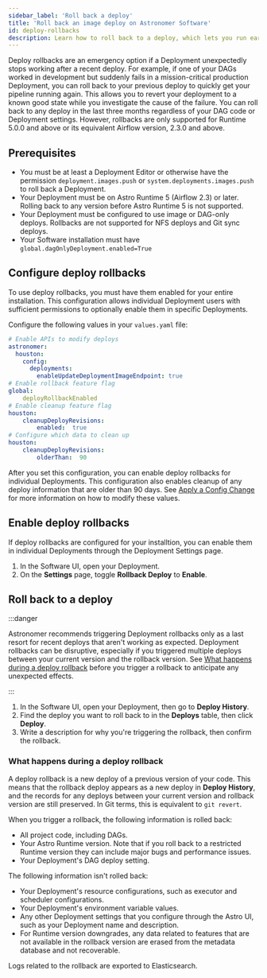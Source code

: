 ```yaml
---
sidebar_label: 'Roll back a deploy'
title: 'Roll back an image deploy on Astronomer Software'
id: deploy-rollbacks
description: Learn how to roll back to a deploy, which lets you run earlier version of your project code.
---
```


Deploy rollbacks are an emergency option if a Deployment unexpectedly stops working after a recent deploy. For example, if one of your DAGs worked in development but suddenly fails in a mission-critical production Deployment, you can roll back to your previous deploy to quickly get your pipeline running again. This allows you to revert your deployment to a known good state while you investigate the cause of the failure. You can roll back to any deploy in the last three months regardless of your DAG code or Deployment settings. However, rollbacks are only supported for Runtime 5.0.0 and above or its equivalent Airflow version, 2.3.0 and above.

## Prerequisites

- You must be at least a Deployment Editor or otherwise have the permission `deployment.images.push` or `system.deployments.images.push` to roll back a Deployment.
- Your Deployment must be on Astro Runtime 5 (Airflow 2.3) or later. Rolling back to any version before Astro Runtime 5 is not supported. 
- Your Deployment must be configured to use image or DAG-only deploys. Rollbacks are not supported for NFS deploys and Git sync deploys.
- Your Software installation must have `global.dagOnlyDeployment.enabled=True`
  
## Configure deploy rollbacks

To use deploy rollbacks, you must have them enabled for your entire installation. This configuration allows individual Deployment users with sufficient permissions to optionally enable them in specific Deployments.

Configure the following values in your `values.yaml` file:
  ```yaml
  # Enable APIs to modify deploys
  astronomer:
    houston:
      config:
        deployments:
          enableUpdateDeploymentImageEndpoint: true
  # Enable rollback feature flag
  global:
      deployRollbackEnabled
  # Enable cleanup feature flag
  houston:
      cleanupDeployRevisions:
          enabled:  true
  # Configure which data to clean up
  houston:
      cleanupDeployRevisions:
          olderThan:  90
  ```

After you set this configuration, you can enable deploy rollbacks for individual Deployments. This configuration also enables cleanup of any deploy information that are older than 90 days. See [Apply a Config Change](software/apply-platform-config.md) for more information on how to modify these values.

## Enable deploy rollbacks

If deploy rollbacks are configured for your installtion, you can enable them in individual Deployments through the Deployment Settings page.

1. In the Software UI, open your Deployment.
2. On the **Settings** page, toggle **Rollback Deploy** to **Enable**.

## Roll back to a deploy

:::danger

Astronomer recommends triggering Deployment rollbacks only as a last resort for recent deploys that aren't working as expected. Deployment rollbacks can be disruptive, especially if you triggered multiple deploys between your current version and the rollback version. See [What happens during a deploy rollback](#what-happens-during-a-deploy-rollback) before you trigger a rollback to anticipate any unexpected effects.

:::

1. In the Software UI, open your Deployment, then go to **Deploy History**.
2. Find the deploy you want to roll back to in the **Deploys** table, then click **Deploy**.
3. Write a description for why you're triggering the rollback, then confirm the rollback.

### What happens during a deploy rollback

A deploy rollback is a new deploy of a previous version of your code. This means that the rollback deploy appears as a new deploy in **Deploy History**, and the records for any deploys between your current version and rollback version are still preserved. In Git terms, this is equivalent to `git revert`.

When you trigger a rollback, the following information is rolled back:

- All project code, including DAGs.
- Your Astro Runtime version. Note that if you roll back to a restricted Runtime version they can include major bugs and performance issues.
- Your Deployment's DAG deploy setting.

The following information isn't rolled back:

- Your Deployment's resource configurations, such as executor and scheduler configurations.
- Your Deployment's environment variable values.
- Any other Deployment settings that you configure through the Astro UI, such as your Deployment name and description. 
- For Runtime version downgrades, any data related to features that are not available in the rollback version are erased from the metadata database and not recoverable.

Logs related to the rollback are exported to Elasticsearch.
